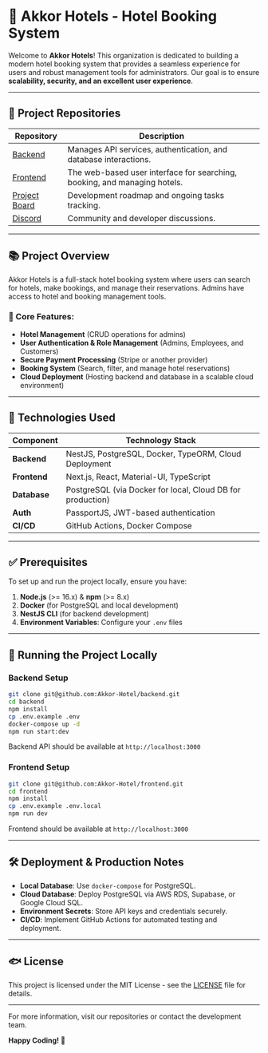 # 🏨 Akkor Hotels - Hotel Booking System

Welcome to **Akkor Hotels**! This organization is dedicated to building a modern hotel booking system that provides a seamless experience for users and robust management tools for administrators. Our goal is to ensure **scalability, security, and an excellent user experience**.

---

## 📂 Project Repositories

<div align="center">

| Repository                                                          | Description                                                        |
| ------------------------------------------------------------------- | ------------------------------------------------------------------ |
| [Backend](https://github.com/Akkor-Hotel/backend)                  | Manages API services, authentication, and database interactions.   |
| [Frontend](https://github.com/Akkor-Hotel/frontend)                 | The web-based user interface for searching, booking, and managing hotels. |
| [Project Board](https://github.com/orgs/Akkor-Hotel/projects/1/views/1) | Development roadmap and ongoing tasks tracking.                   |
| [Discord](https://discord.gg/5TcQdFV3td)                            | Community and developer discussions.                              |

</div>

---

## 📚 Project Overview

Akkor Hotels is a full-stack hotel booking system where users can search for hotels, make bookings, and manage their reservations. Admins have access to hotel and booking management tools.

### 🏰️ Core Features:
- **Hotel Management** (CRUD operations for admins)
- **User Authentication & Role Management** (Admins, Employees, and Customers)
- **Secure Payment Processing** (Stripe or another provider)
- **Booking System** (Search, filter, and manage hotel reservations)
- **Cloud Deployment** (Hosting backend and database in a scalable cloud environment)

---

## 🚀 Technologies Used

| Component      | Technology Stack                                             |
| -------------- | ------------------------------------------------------------ |
| **Backend**    | NestJS, PostgreSQL, Docker, TypeORM, Cloud Deployment       |
| **Frontend**   | Next.js, React, Material-UI, TypeScript                     |
| **Database**   | PostgreSQL (via Docker for local, Cloud DB for production)  |
| **Auth**       | PassportJS, JWT-based authentication                        |
| **CI/CD**      | GitHub Actions, Docker Compose                              |

---

## ✅ Prerequisites

To set up and run the project locally, ensure you have:

1. **Node.js** (>= 16.x) & **npm** (>= 8.x)
2. **Docker** (for PostgreSQL and local development)
3. **NestJS CLI** (for backend development)
4. **Environment Variables**: Configure your `.env` files

---

## 🏃 Running the Project Locally

### Backend Setup

```sh
git clone git@github.com:Akkor-Hotel/backend.git
cd backend
npm install
cp .env.example .env
docker-compose up -d
npm run start:dev
```

Backend API should be available at `http://localhost:3000`

### Frontend Setup

```sh
git clone git@github.com:Akkor-Hotel/frontend.git
cd frontend
npm install
cp .env.example .env.local
npm run dev
```

Frontend should be available at `http://localhost:3000`

---

## 🛠️ Deployment & Production Notes

- **Local Database**: Use `docker-compose` for PostgreSQL.
- **Cloud Database**: Deploy PostgreSQL via AWS RDS, Supabase, or Google Cloud SQL.
- **Environment Secrets**: Store API keys and credentials securely.
- **CI/CD**: Implement GitHub Actions for automated testing and deployment.

---

## 🐟 License

This project is licensed under the MIT License - see the [LICENSE](./LICENSE) file for details.

---

For more information, visit our repositories or contact the development team.

**Happy Coding! 🚀**

